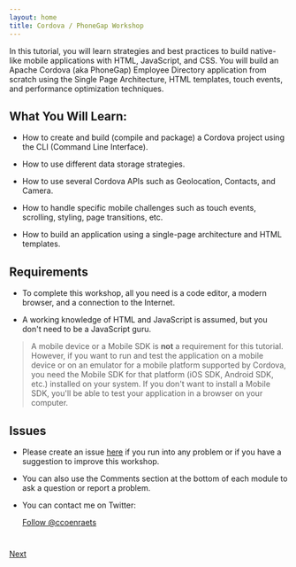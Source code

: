 ```yaml
---
layout: home
title: Cordova / PhoneGap Workshop
---
```

In this tutorial, you will learn strategies and best practices to build native-like mobile applications with
HTML, JavaScript, and CSS. You will build an Apache Cordova (aka PhoneGap) Employee Directory application from scratch using the Single Page Architecture, HTML templates, touch events, and performance optimization techniques.

## What You Will Learn:

- How to create and build (compile and package) a Cordova project using the CLI (Command Line Interface).

- How to use different data storage strategies.

- How to use several Cordova APIs such as Geolocation, Contacts, and Camera.

- How to handle specific mobile challenges such as touch events, scrolling, styling, page transitions, etc.

- How to build an application using a single-page architecture and HTML templates.


## Requirements

- To complete this workshop, all you need is a code editor, a modern browser, and a connection to the Internet.

- A working knowledge of HTML and JavaScript is assumed, but you don't need to be a JavaScript guru.

>A mobile device or a Mobile SDK is **not** a requirement for this tutorial. However, if you want to run and test the application on a mobile device or on an emulator for a mobile platform supported by Cordova, you need the Mobile SDK for that platform (iOS SDK, Android SDK, etc.) installed on your system. If you don't want to install a Mobile SDK, you'll be able to test your application in a browser on your computer.

## Issues

- Please create an issue [here](https://github.com/ccoenraets/cordova-tutorial/issues) if you run
into any problem or if you have a suggestion to improve this workshop.

- You can also use the Comments section at the bottom of each module to ask a question or report a problem.

- You can contact me on Twitter:

    <a href="https://twitter.com/ccoenraets" class="twitter-follow-button" data-show-count="true" 
    data-size="large" data-lang="en">Follow 
    @ccoenraets</a>
    <script>!function(d,s,id){var js,fjs=d.getElementsByTagName(s)[0];if(!d.getElementById(id)){js=d.createElement(s);js.id=id;js.src="//platform.twitter.com/widgets.js";fjs.parentNode.insertBefore(js,fjs);}}(document,"script","twitter-wjs");</script>

<div class="row" style="margin-top:40px;">
<div class="col-sm-12">
<a href="create-cordova-project.html" class="btn btn-default pull-right">Next <i class="glyphicon
glyphicon-chevron-right"></i></a>
</div>
</div>
